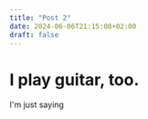 ```yaml
---
title: "Post 2"
date: 2024-06-06T21:15:08+02:00
draft: false
---
```

# I play guitar, too. 

I'm just saying
